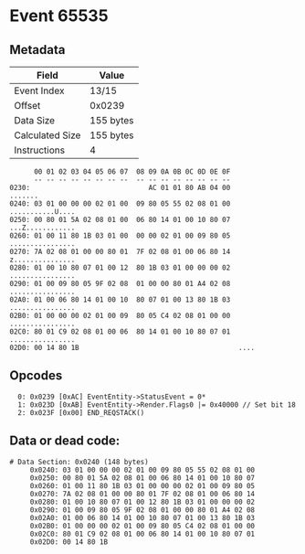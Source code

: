 # Event 65535

## Metadata

| Field           | Value     |
|-----------------|-----------|
| Event Index     | 13/15     |
| Offset          | 0x0239    |
| Data Size       | 155 bytes |
| Calculated Size | 155 bytes |
| Instructions    | 4         |

```
      00 01 02 03 04 05 06 07  08 09 0A 0B 0C 0D 0E 0F
      -- -- -- -- -- -- -- --  -- -- -- -- -- -- -- --
0230:                             AC 01 01 80 AB 04 00           .......
0240: 03 01 00 00 00 02 01 00  09 80 05 55 02 08 01 00  ...........U....
0250: 00 80 01 5A 02 08 01 00  06 80 14 01 00 10 80 07  ...Z............
0260: 01 00 11 80 1B 03 01 00  00 00 02 01 00 09 80 05  ................
0270: 7A 02 08 01 00 00 80 01  7F 02 08 01 00 06 80 14  z...............
0280: 01 00 10 80 07 01 00 12  80 1B 03 01 00 00 00 02  ................
0290: 01 00 09 80 05 9F 02 08  01 00 00 80 01 A4 02 08  ................
02A0: 01 00 06 80 14 01 00 10  80 07 01 00 13 80 1B 03  ................
02B0: 01 00 00 00 02 01 00 09  80 05 C4 02 08 01 00 00  ................
02C0: 80 01 C9 02 08 01 00 06  80 14 01 00 10 80 07 01  ................
02D0: 00 14 80 1B                                       ....            
```

## Opcodes

```
  0: 0x0239 [0xAC] EventEntity->StatusEvent = 0*
  1: 0x023D [0xAB] EventEntity->Render.Flags0 |= 0x40000 // Set bit 18
  2: 0x023F [0x00] END_REQSTACK()
```

## Data or dead code:

```
# Data Section: 0x0240 (148 bytes)
     0x0240: 03 01 00 00 00 02 01 00 09 80 05 55 02 08 01 00
     0x0250: 00 80 01 5A 02 08 01 00 06 80 14 01 00 10 80 07
     0x0260: 01 00 11 80 1B 03 01 00 00 00 02 01 00 09 80 05
     0x0270: 7A 02 08 01 00 00 80 01 7F 02 08 01 00 06 80 14
     0x0280: 01 00 10 80 07 01 00 12 80 1B 03 01 00 00 00 02
     0x0290: 01 00 09 80 05 9F 02 08 01 00 00 80 01 A4 02 08
     0x02A0: 01 00 06 80 14 01 00 10 80 07 01 00 13 80 1B 03
     0x02B0: 01 00 00 00 02 01 00 09 80 05 C4 02 08 01 00 00
     0x02C0: 80 01 C9 02 08 01 00 06 80 14 01 00 10 80 07 01
     0x02D0: 00 14 80 1B
```